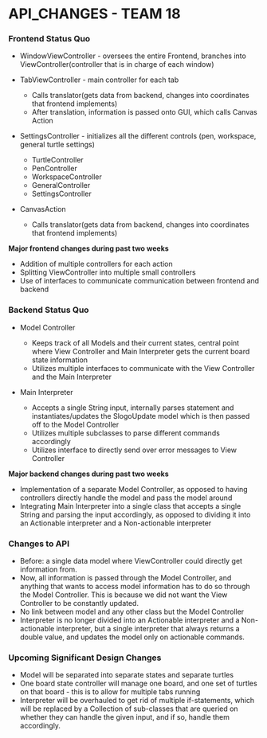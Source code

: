 # API_CHANGES - TEAM 18

### Frontend Status Quo
+ WindowViewController - oversees the entire Frontend, branches into ViewController(controller that is in charge of each window)

+ TabViewController - main controller for each tab
	+ Calls translator(gets data from backend, changes into coordinates that frontend implements)
	+ After translation, information is passed onto GUI, which calls Canvas Action

+ SettingsController - initializes all the different controls (pen, workspace, general turtle settings)
	+ TurtleController
	+ PenController 
	+ WorkspaceController 
	+ GeneralController 
	+ SettingsController

+ CanvasAction
	+ Calls translator(gets data from backend, changes into coordinates that frontend implements)
	
**Major frontend changes during past two weeks**  

+ Addition of multiple controllers for each action
+ Splitting ViewController into multiple small controllers
+ Use of interfaces to communicate communication between frontend and backend
	
### Backend Status Quo
+ Model Controller
	+ Keeps track of all Models and their current states, central point where View Controller and Main Interpreter gets the current board state information
	+ Utilizes multiple interfaces to communicate with the View Controller and the Main Interpreter

+ Main Interpreter
	+ Accepts a single String input, internally parses statement and instantiates/updates the SlogoUpdate model which is then passed off to the Model Controller
	+ Utilizes multiple subclasses to parse different commands accordingly
	+ Utilizes interface to directly send over error messages to View Controller

**Major backend changes during past two weeks**

+ Implementation of a separate Model Controller, as opposed to having controllers directly handle the model and pass the model around
+  Integrating Main Interpreter into a single class that accepts a single String and parsing the input accordingly, as opposed to dividing it into an Actionable interpreter and a Non-actionable interpreter
	
### Changes to API
+ Before: a single data model where ViewController could directly get information from. 
+ Now, all information is passed through the Model Controller, and anything that wants to access model information has to do so through the Model Controller. This is because we did not want the View Controller to be constantly updated.
+ No link between model and any other class but the Model Controller
+ Interpreter is no longer divided into an Actionable interpreter and a Non-actionable interpreter, but a single interpreter that always returns a double value, and updates the model only on actionable commands.
	
### Upcoming Significant Design Changes
+ Model will be separated into separate states and separate turtles
+ One board state controller will manage one board, and one set of turtles on that board - this is to allow for multiple tabs running
+ Interpreter will be overhauled to get rid of multiple if-statements, which will be replaced by a Collection of sub-classes that are queried on whether they can handle the given input, and if so, handle them accordingly.
